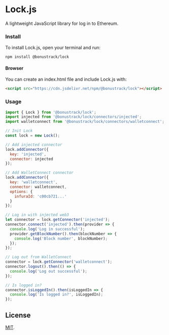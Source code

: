 # Lock.js

A lightweight JavaScript library for log in to Ethereum.

### Install
To install Lock.js, open your terminal and run:
```
npm install @bonustrack/lock
```

#### Browser
You can create an index.html file and include Lock.js with:
```html
<script src="https://cdn.jsdelivr.net/npm/@bonustrack/lock"></script>
```

### Usage
```js
import { Lock } from '@bonustrack/lock';
import injected from '@bonustrack/lock/connectors/injected';
import walletconnect from '@bonustrack/lock/connectors/walletconnect';

// Init Lock
const lock = new Lock();

// Add injected connector
lock.addConnector({
  key: 'injected',
  connector: injected
});

// Add WalletConnect connector
lock.addConnector({
  key: 'walletconnect',
  connector: walletconnect,
  options: {
    infuraId: 'c00cb721...'
  }
});

// Log in with injected web3
let connector = lock.getConnector('injected');
connector.connect('injected').then(provider => {
  console.log('Log in successful');
  provider.getBlockNumber().then(blockNumber => {
    console.log('Block number', blockNumber);
  });
});

// Log out from WalletConnect
connector = lock.getConnector('walletconnect');
connector.logout().then(() => {
  console.log('Log out successful');
});

// Is logged in?
connector.isLoggedIn().then(isLoggedIn => {
  console.log('Is logged in?', isLoggedIn);
});
```

## License

[MIT](LICENSE).
